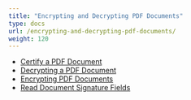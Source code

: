 ```yaml
---
title: "Encrypting and Decrypting PDF Documents"
type: docs
url: /encrypting-and-decrypting-pdf-documents/
weight: 120
---
```


- [Certify a PDF Document](/pdf/certify-a-pdf-document/)
- [Decrypting a PDF Document](/pdf/decrypting-a-pdf-document/)
- [Encrypting PDF Documents](/pdf/encrypting-pdf-documents/)
- [Read Document Signature Fields](/pdf/read-document-signature-fields/)
